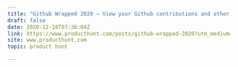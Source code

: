 ```yaml
---
title: "Github Wrapped 2020 — View your Github contributions and other metrics for 2020!"
draft: false
date: 2020-12-18T07:36:04Z
link: https://www.producthunt.com/posts/github-wrapped-2020?utm_medium=RSS&utm_source=hune
site: www.producthunt.com
topic: product hunt  

---
```

